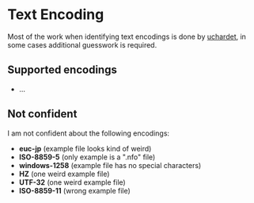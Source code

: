 # Text Encoding
Most of the work when identifying text encodings is done by [uchardet](https://github.com/BYVoid/uchardet), in some cases additional guesswork is required.

## Supported encodings
- ...

## Not confident
I am not confident about the following encodings:
- **euc-jp** (example file looks kind of weird)
- **ISO-8859-5** (only example is a ".nfo" file)
- **windows-1258** (example file has no special characters)
- **HZ** (one weird example file)
- **UTF-32** (one weird example file)
- **ISO-8859-11** (wrong example file)
